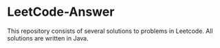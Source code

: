# LeetCode-Answer

This repository consists of several solutions to problems in Leetcode.
All solutions are written in Java.
